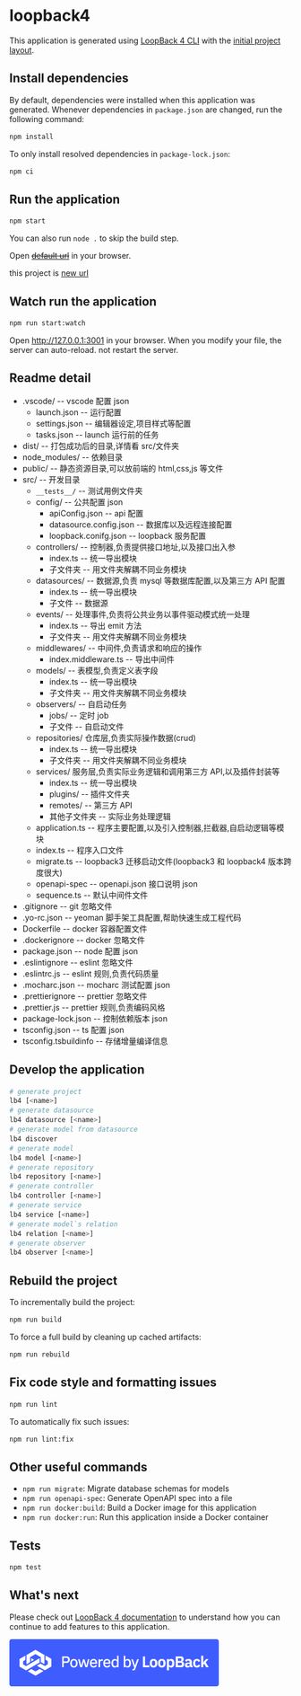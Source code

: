 # loopback4

This application is generated using [LoopBack 4 CLI](https://loopback.io/doc/en/lb4/Command-line-interface.html) with the
[initial project layout](https://loopback.io/doc/en/lb4/Loopback-application-layout.html).

## Install dependencies

By default, dependencies were installed when this application was generated.
Whenever dependencies in `package.json` are changed, run the following command:

```sh
npm install
```

To only install resolved dependencies in `package-lock.json`:

```sh
npm ci
```

## Run the application

```sh
npm start
```

You can also run `node .` to skip the build step.

Open [~~default url~~](http://127.0.0.1:3000) in your browser.

this project is [new url](http://127.0.0.1:3001)

## Watch run the application

```sh
npm run start:watch
```

Open http://127.0.0.1:3001 in your browser. When you modify your file, the server can auto-reload. not restart the server.

## Readme detail

- .vscode/ -- vscode 配置 json
  - launch.json -- 运行配置
  - settings.json -- 编辑器设定,项目样式等配置
  - tasks.json -- launch 运行前的任务
- dist/ -- 打包成功后的目录,详情看 src/文件夹
- node_modules/ -- 依赖目录
- public/ -- 静态资源目录,可以放前端的 html,css,js 等文件
- src/ -- 开发目录
  - `__tests__/` -- 测试用例文件夹
  - config/ -- 公共配置 json
    - apiConfig.json -- api 配置
    - datasource.config.json -- 数据库以及远程连接配置
    - loopback.conifg.json -- loopback 服务配置
  - controllers/ -- 控制器,负责提供接口地址,以及接口出入参
    - index.ts -- 统一导出模块
    - 子文件夹 -- 用文件夹解耦不同业务模块
  - datasources/ -- 数据源,负责 mysql 等数据库配置,以及第三方 API 配置
    - index.ts -- 统一导出模块
    - 子文件 -- 数据源
  - events/ -- 处理事件,负责将公共业务以事件驱动模式统一处理
    - index.ts -- 导出 emit 方法
    - 子文件夹 -- 用文件夹解耦不同业务模块
  - middlewares/ -- 中间件,负责请求和响应的操作
    - index.middleware.ts -- 导出中间件
  - models/ -- 表模型,负责定义表字段
    - index.ts -- 统一导出模块
    - 子文件夹 -- 用文件夹解耦不同业务模块
  - observers/ -- 自启动任务
    - jobs/ -- 定时 job
    - 子文件 -- 自启动文件
  - repositories/ 仓库层,负责实际操作数据(crud)
    - index.ts -- 统一导出模块
    - 子文件夹 -- 用文件夹解耦不同业务模块
  - services/ 服务层,负责实际业务逻辑和调用第三方 API,以及插件封装等
    - index.ts -- 统一导出模块
    - plugins/ -- 插件文件夹
    - remotes/ -- 第三方 API
    - 其他子文件夹 -- 实际业务处理逻辑
  - application.ts -- 程序主要配置,以及引入控制器,拦截器,自启动逻辑等模块
  - index.ts -- 程序入口文件
  - migrate.ts -- loopback3 迁移启动文件(loopback3 和 loopback4 版本跨度很大)
  - openapi-spec -- openapi.json 接口说明 json
  - sequence.ts -- 默认中间件文件
- .gitignore -- git 忽略文件
- .yo-rc.json -- yeoman 脚手架工具配置,帮助快速生成工程代码
- Dockerfile -- docker 容器配置文件
- .dockerignore -- docker 忽略文件
- package.json -- node 配置 json
- .eslintignore -- eslint 忽略文件
- .eslintrc.js -- eslint 规则,负责代码质量
- .mocharc.json -- mocharc 测试配置 json
- .prettierignore -- prettier 忽略文件
- .prettier.js -- prettier 规则,负责编码风格
- package-lock.json -- 控制依赖版本 json
- tsconfig.json -- ts 配置 json
- tsconfig.tsbuildinfo -- 存储增量编译信息

## Develop the application

```sh
# generate project
lb4 [<name>]
# generate datasource
lb4 datasource [<name>]
# generate model from datasource
lb4 discover
# generate model
lb4 model [<name>]
# generate repository
lb4 repository [<name>]
# generate controller
lb4 controller [<name>]
# generate service
lb4 service [<name>]
# generate model`s relation
lb4 relation [<name>]
# generate observer
lb4 observer [<name>]
```

## Rebuild the project

To incrementally build the project:

```sh
npm run build
```

To force a full build by cleaning up cached artifacts:

```sh
npm run rebuild
```

## Fix code style and formatting issues

```sh
npm run lint
```

To automatically fix such issues:

```sh
npm run lint:fix
```

## Other useful commands

- `npm run migrate`: Migrate database schemas for models
- `npm run openapi-spec`: Generate OpenAPI spec into a file
- `npm run docker:build`: Build a Docker image for this application
- `npm run docker:run`: Run this application inside a Docker container

## Tests

```sh
npm test
```

## What's next

Please check out [LoopBack 4 documentation](https://loopback.io/doc/en/lb4/) to
understand how you can continue to add features to this application.

[![LoopBack](<https://github.com/loopbackio/loopback-next/raw/master/docs/site/imgs/branding/Powered-by-LoopBack-Badge-(blue)-@2x.png>)](http://loopback.io/)

